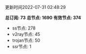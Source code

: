 更新时间2022-07-31 02:48:29

**总订阅: 73**
**总节点: 1690**
**有效节点: 374**
- ss节点: 278
- v2ray节点: 45
- trojan节点: 50
- ssr节点: 1
